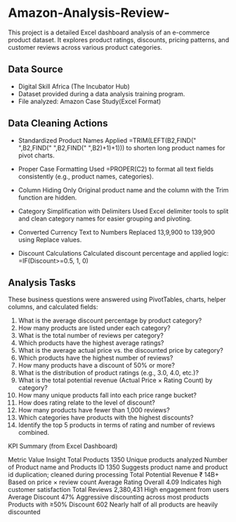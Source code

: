 # Amazon-Analysis-Review-
This project is a detailed Excel dashboard analysis of an e-commerce product dataset. It explores product ratings, discounts, pricing patterns, and customer reviews across various product categories.

## Data Source
- Digital Skill Africa (The Incubator Hub)
- Dataset provided during a data analysis training program.
- File analyzed: Amazon Case Study(Excel Format)

## Data Cleaning Actions

- Standardized Product Names
Applied =TRIM(LEFT(B2,FIND(" ",B2,FIND(" ",B2,FIND(" ",B2)+1)+1))) to shorten long product names for pivot charts.

- Proper Case Formatting
Used =PROPER(C2) to format all text fields consistently (e.g., product names, categories).

- Column Hiding
Only Original product name and the column with the Trim function are hidden.

- Category Simplification with Delimiters
Used Excel delimiter tools to split and clean category names for easier grouping and pivoting.

- Converted Currency Text to Numbers
Replaced 13,9,900 to 139,900 using Replace values.

- Discount Calculations
Calculated discount percentage and applied logic: =IF(Discount>=0.5, 1, 0)


## Analysis Tasks
These business questions were answered using PivotTables, charts, helper columns, and calculated fields:

1.  What is the average discount percentage by product category?
2.  How many products are listed under each category?
3.  What is the total number of reviews per category?
4.  Which products have the highest average ratings?
5.  What is the average actual price vs. the discounted price by category?
6.  Which products have the highest number of reviews?
7.  How many products have a discount of 50% or more?
8.  What is the distribution of product ratings (e.g., 3.0, 4.0, etc.)?
9.  What is the total potential revenue (Actual Price × Rating Count) by category?
10. How many unique products fall into each price range bucket?
11. How does rating relate to the level of discount?
12. How many products have fewer than 1,000 reviews?
13. Which categories have products with the highest discounts?
14. Identify the top 5 products in terms of rating and number of reviews combined.



KPI Summary (from Excel Dashboard)

Metric	 Value	Insight
Total    Products	1350	Unique products analyzed
Number of Product name and Products ID	1350	Suggests product name and product id duplication; cleaned during processing
Total Potential Revenue	₹ 14B+	Based on price × review count
Average Rating Overall	4.09	Indicates high customer satisfaction
Total Reviews	2,380,431	High engagement from users
Average Discount	47%	Aggressive discounting across most products
Products with ≥50% Discount	602	Nearly half of all products are heavily discounted

